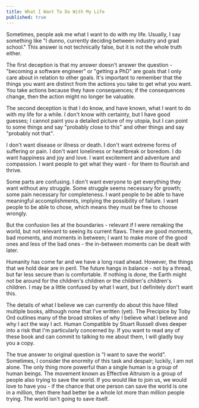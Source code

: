 ```yaml
---
title: What I Want To Do With My Life
published: true
---
```

Sometimes, people ask me what I want to do with my life. Usually, I say something like "I dunno, currently deciding between industry and grad school." This answer is not technically false, but it is not the whole truth either.

The first deception is that my answer doesn't answer the question - "becoming a software engineer" or "getting a PhD" are goals that I only care about in relation to other goals. It's important to remember that the things you want are distinct from the actions you take to get what you want. You take actions because they have consequences; if the consequences change, then the action might no longer be valuable.

The second deception is that I do know, and have known, what I want to do with my life for a while. I don't know with certainty, but I have good guesses; I cannot paint you a detailed picture of my utopia, but I can point to some things and say "probably close to this" and other things and say "probably not that". 

I don't want disease or illness or death. I don't want extreme forms of suffering or pain. I don't want loneliness or heartbreak or boredom. I do want happiness and joy and love. I want excitement and adventure and compassion. I want people to get what they want - for them to flourish and thrive. 

Some parts are confusing. I don't want everyone to get everything they want without any struggle. Some struggle seems necessary for growth; some pain necessary for completeness. I want people to be able to have meaningful accomplishments, implying the possibility of failure. I want people to be able to chose, which means they must be free to choose wrongly.

But the confusion lies at the boundaries - relevant if I were remaking the world, but not relevant to seeing its current flaws. There are good moments, bad moments, and moments in between; I want to make more of the good ones and less of the bad ones - the in-between moments can be dealt with later. 

Humanity has come far and we have a long road ahead. However, the things that we hold dear are in peril. The future hangs in balance - not by a thread, but far less secure than is comfortable. If nothing is done, the Earth might not be around for the children's children or the children's children's children. I may be a little confused by what I want, but I definitely don't want this. 

The details of what I believe we can currently do about this have filled multiple books, although none that I've written (yet). The Precipice by Toby Ord outlines many of the broad strokes of why I believe what I believe and why I act the way I act. Human Compatible by Stuart Russell dives deeper into a risk that I'm particularly concerned by. If you want to read any of these book and can commit to talking to me about them, I will gladly buy you a copy.

The true answer to original question is "I want to save the world". Sometimes, I consider the enormity of this task and despair; luckily, I am not alone. The only thing more powerful than a single human is a group of human beings. The movement known as Effective Altruism is a group of people also trying to save the world. If you would like to join us, we would love to have you - if the chance that one person can save the world is one in a million, then there had better be a whole lot more than million people trying. The world isn't going to save itself. 
